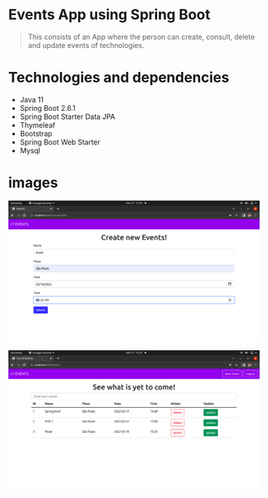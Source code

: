 # Events App using Spring Boot
>This consists of an App where the person can create, consult, delete and update events of technologies. 

# Technologies and dependencies
 - Java 11
 - Spring Boot 2.6.1
 - Spring Boot Starter Data JPA
 - Thymeleaf
 - Bootstrap
 - Spring Boot Web Starter
 - Mysql 
 
# images
![Create event screen!](event1.png "Create event screen")

![List of events screen!](event2.png "List of events screen")
 
